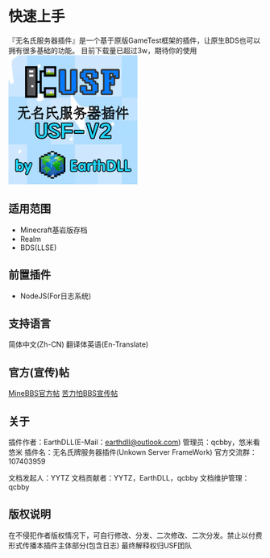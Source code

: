 # 快速上手
『无名氏服务器插件』是一个基于原版GameTest框架的插件，让原生BDS也可以拥有很多基础的功能。
目前下载量已超过3w，期待你的使用
![image](upload/202402/202402080826570.png)

## 适用范围
- Minecraft基岩版存档
- Realm
- BDS(LLSE)

## 前置插件
- NodeJS(For日志系统)

## 支持语言
简体中文(Zh-CN)
翻译体英语(En-Translate)

## 官方(宣传)帖
[MineBBS官方帖](https://www.minebbs.com/resources/usf.5475/)
[苦力怕BBS宣传帖](https://klpbbs.com/thread-106338-1-1.html)

## 关于
插件作者：EarthDLL(E-Mail：earthdll@outlook.com)
管理员：qcbby，悠米看悠米
插件名：无名氏牌服务器插件(Unkown Server FrameWork)
官方交流群：107403959

文档发起人：YYTZ
文档贡献者：YYTZ，EarthDLL，qcbby
文档维护管理：qcbby

## 版权说明
在不侵犯作者版权情况下，可自行修改、分发、二次修改、二次分发。禁止以付费形式传播本插件主体部分(包含日志)
最终解释权归USF团队